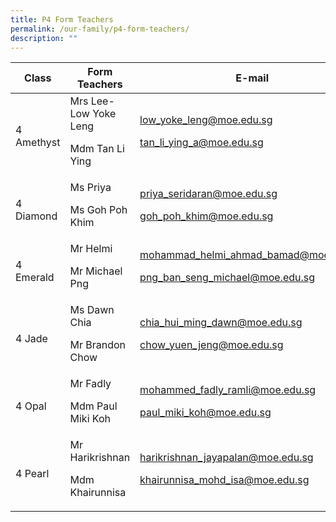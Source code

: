 ```yaml
---
title: P4 Form Teachers
permalink: /our-family/p4-form-teachers/
description: ""
---
```

| Class | Form Teachers | E-mail |
| -------- | -------- | -------- |
4 Amethyst | Mrs Lee-Low Yoke Leng<p>Mdm Tan Li Ying</p> | low_yoke_leng@moe.edu.sg<p>tan_li_ying_a@moe.edu.sg</p>
4 Diamond | Ms Priya<p>Ms Goh Poh Khim</p> | priya_seridaran@moe.edu.sg<p>goh_poh_khim@moe.edu.sg</p>
4 Emerald | Mr Helmi<p>Mr Michael Png</p> | mohammad_helmi_ahmad_bamad@moe.edu.sg<p>png_ban_seng_michael@moe.edu.sg</p>
4 Jade | Ms Dawn Chia<p>Mr Brandon Chow</p> | chia_hui_ming_dawn@moe.edu.sg<p>chow_yuen_jeng@moe.edu.sg</p>
4 Opal | Mr Fadly<p>Mdm Paul Miki Koh</p> | mohammed_fadly_ramli@moe.edu.sg<p>paul_miki_koh@moe.edu.sg</p>
4 Pearl | Mr Harikrishnan<p>Mdm Khairunnisa</p> | harikrishnan_jayapalan@moe.edu.sg<p>khairunnisa_mohd_isa@moe.edu.sg</p>
